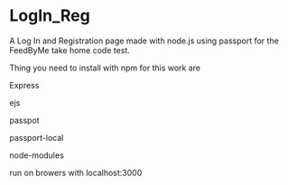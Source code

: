 # LogIn_Reg
A Log In and Registration page made with node.js using passport for the FeedByMe take home code test.

Thing you need to install with npm for this work are

Express

ejs

passpot

passport-local

node-modules

run on browers with localhost:3000

